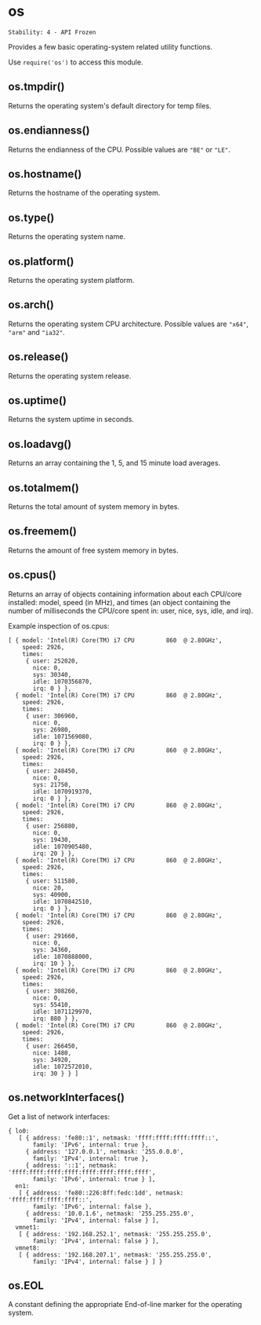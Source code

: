 # os

    Stability: 4 - API Frozen

Provides a few basic operating-system related utility functions.

Use `require('os')` to access this module.

## os.tmpdir()

Returns the operating system's default directory for temp files.

## os.endianness()

Returns the endianness of the CPU. Possible values are `"BE"` or `"LE"`.

## os.hostname()

Returns the hostname of the operating system.

## os.type()

Returns the operating system name.

## os.platform()

Returns the operating system platform.

## os.arch()

Returns the operating system CPU architecture. Possible values are `"x64"`,
`"arm"` and `"ia32"`.

## os.release()

Returns the operating system release.

## os.uptime()

Returns the system uptime in seconds.

## os.loadavg()

Returns an array containing the 1, 5, and 15 minute load averages.

## os.totalmem()

Returns the total amount of system memory in bytes.

## os.freemem()

Returns the amount of free system memory in bytes.

## os.cpus()

Returns an array of objects containing information about each CPU/core
installed: model, speed (in MHz), and times (an object containing the number of
milliseconds the CPU/core spent in: user, nice, sys, idle, and irq).

Example inspection of os.cpus:

    [ { model: 'Intel(R) Core(TM) i7 CPU         860  @ 2.80GHz',
        speed: 2926,
        times:
         { user: 252020,
           nice: 0,
           sys: 30340,
           idle: 1070356870,
           irq: 0 } },
      { model: 'Intel(R) Core(TM) i7 CPU         860  @ 2.80GHz',
        speed: 2926,
        times:
         { user: 306960,
           nice: 0,
           sys: 26980,
           idle: 1071569080,
           irq: 0 } },
      { model: 'Intel(R) Core(TM) i7 CPU         860  @ 2.80GHz',
        speed: 2926,
        times:
         { user: 248450,
           nice: 0,
           sys: 21750,
           idle: 1070919370,
           irq: 0 } },
      { model: 'Intel(R) Core(TM) i7 CPU         860  @ 2.80GHz',
        speed: 2926,
        times:
         { user: 256880,
           nice: 0,
           sys: 19430,
           idle: 1070905480,
           irq: 20 } },
      { model: 'Intel(R) Core(TM) i7 CPU         860  @ 2.80GHz',
        speed: 2926,
        times:
         { user: 511580,
           nice: 20,
           sys: 40900,
           idle: 1070842510,
           irq: 0 } },
      { model: 'Intel(R) Core(TM) i7 CPU         860  @ 2.80GHz',
        speed: 2926,
        times:
         { user: 291660,
           nice: 0,
           sys: 34360,
           idle: 1070888000,
           irq: 10 } },
      { model: 'Intel(R) Core(TM) i7 CPU         860  @ 2.80GHz',
        speed: 2926,
        times:
         { user: 308260,
           nice: 0,
           sys: 55410,
           idle: 1071129970,
           irq: 880 } },
      { model: 'Intel(R) Core(TM) i7 CPU         860  @ 2.80GHz',
        speed: 2926,
        times:
         { user: 266450,
           nice: 1480,
           sys: 34920,
           idle: 1072572010,
           irq: 30 } } ]

## os.networkInterfaces()

Get a list of network interfaces:

    { lo0:
       [ { address: 'fe80::1', netmask: 'ffff:ffff:ffff:ffff::',
           family: 'IPv6', internal: true },
         { address: '127.0.0.1', netmask: '255.0.0.0',
           family: 'IPv4', internal: true },
         { address: '::1', netmask: 'ffff:ffff:ffff:ffff:ffff:ffff:ffff:ffff',
           family: 'IPv6', internal: true } ],
      en1:
       [ { address: 'fe80::226:8ff:fedc:1dd', netmask: 'ffff:ffff:ffff:ffff::',
           family: 'IPv6', internal: false },
         { address: '10.0.1.6', netmask: '255.255.255.0',
           family: 'IPv4', internal: false } ],
      vmnet1:
       [ { address: '192.168.252.1', netmask: '255.255.255.0',
           family: 'IPv4', internal: false } ],
      vmnet8:
       [ { address: '192.168.207.1', netmask: '255.255.255.0',
           family: 'IPv4', internal: false } ] }

## os.EOL

A constant defining the appropriate End-of-line marker for the operating system.
